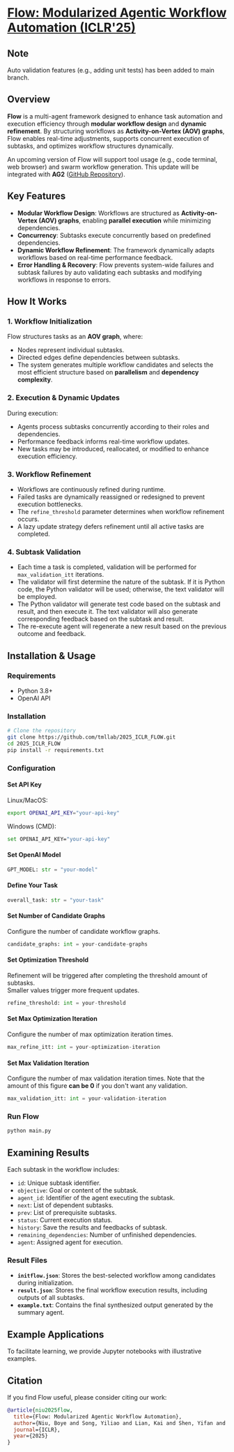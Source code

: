﻿# [Flow: Modularized Agentic Workflow Automation (ICLR'25)](https://arxiv.org/abs/2501.07834)

## Note

Auto validation features (e.g., adding unit tests) has been added to main branch.

## Overview

**Flow** is a multi-agent framework designed to enhance task automation and execution efficiency through **modular workflow design** and **dynamic refinement**. By structuring workflows as **Activity-on-Vertex (AOV) graphs**, Flow enables real-time adjustments, supports concurrent execution of subtasks, and optimizes workflow structures dynamically.

An upcoming version of Flow will support tool usage (e.g., code terminal, web browser) and swarm workflow generation. This update will be integrated with **AG2** ([GitHub Repository](https://github.com/ag2ai/ag2)).

## Key Features

- **Modular Workflow Design**: Workflows are structured as **Activity-on-Vertex (AOV) graphs**, enabling **parallel execution** while minimizing dependencies.
- **Concurrency**: Subtasks execute concurrently based on predefined dependencies.
- **Dynamic Workflow Refinement**: The framework dynamically adapts workflows based on real-time performance feedback.
- **Error Handling & Recovery**: Flow prevents system-wide failures and subtask failures by auto validating each subtasks and modifying workflows in response to errors.

## How It Works

### 1. **Workflow Initialization**

Flow structures tasks as an **AOV graph**, where:

- Nodes represent individual subtasks.
- Directed edges define dependencies between subtasks.
- The system generates multiple workflow candidates and selects the most efficient structure based on **parallelism** and **dependency complexity**.

### 2. **Execution & Dynamic Updates**

During execution:

- Agents process subtasks concurrently according to their roles and dependencies.
- Performance feedback informs real-time workflow updates.
- New tasks may be introduced, reallocated, or modified to enhance execution efficiency.

### 3. **Workflow Refinement**

- Workflows are continuously refined during runtime.
- Failed tasks are dynamically reassigned or redesigned to prevent execution bottlenecks.
- The `refine_threshold` parameter determines when workflow refinement occurs.
- A lazy update strategy defers refinement until all active tasks are completed.

### 4. **Subtask Validation**

- Each time a task is completed, validation will be performed for `max_validation_itt` iterations.
- The validator will first determine the nature of the subtask. If it is Python code, the Python validator will be used; otherwise, the text validator will be employed.
- The Python validator will generate test code based on the subtask and result, and then execute it. The text validator will also generate corresponding feedback based on the subtask and result.
- The re-execute agent will regenerate a new result based on the previous outcome and feedback.

## Installation & Usage

### **Requirements**

- Python 3.8+
- OpenAI API

### **Installation**

```bash
# Clone the repository
git clone https://github.com/tmllab/2025_ICLR_FLOW.git
cd 2025_ICLR_FLOW
pip install -r requirements.txt
```

### **Configuration**

#### **Set API Key**

Linux/MacOS:

```bash
export OPENAI_API_KEY="your-api-key"
```

Windows (CMD):

```bash
set OPENAI_API_KEY="your-api-key"
```

#### **Set OpenAI Model**

```python
GPT_MODEL: str = "your-model"
```

#### **Define Your Task**

```python
overall_task: str = "your-task"
```

#### **Set Number of Candidate Graphs**

Configure the number of candidate workflow graphs.

```python
candidate_graphs: int = your-candidate-graphs
```

#### **Set Optimization Threshold**

Refinement will be triggered after completing the threshold amount of subtasks.  
Smaller values trigger more frequent updates.

```python
refine_threshold: int = your-threshold
```

#### **Set Max Optimization Iteration**

Configure the number of max optimization iteration times.

```python
max_refine_itt: int = your-optimization-iteration
```

#### **Set Max Validation Iteration**

Configure the number of max validation iteration times.
Note that the amount of this figure **can be 0** if you don't want any validation.

```python
max_validation_itt: int = your-validation-iteration
```

### **Run Flow**

```bash
python main.py
```

## **Examining Results**

Each subtask in the workflow includes:

- `id`: Unique subtask identifier.
- `objective`: Goal or content of the subtask.
- `agent_id`: Identifier of the agent executing the subtask.
- `next`: List of dependent subtasks.
- `prev`: List of prerequisite subtasks.
- `status`: Current execution status.
- `history`: Save the results and feedbacks of subtask.
- `remaining_dependencies`: Number of unfinished dependencies.
- `agent`: Assigned agent for execution.

### **Result Files**

- **`initflow.json`**: Stores the best-selected workflow among candidates during initialization.
- **`result.json`**: Stores the final workflow execution results, including outputs of all subtasks.
- **`example.txt`**: Contains the final synthesized output generated by the summary agent.

## Example Applications

To facilitate learning, we provide Jupyter notebooks with illustrative examples.

## Citation

If you find Flow useful, please consider citing our work:

```bibtex
@article{niu2025flow,
  title={Flow: Modularized Agentic Workflow Automation},
  author={Niu, Boye and Song, Yiliao and Lian, Kai and Shen, Yifan and Yao, Yu and Zhang, Kun and Liu, Tongliang},
  journal={ICLR},
  year={2025}
}
```
